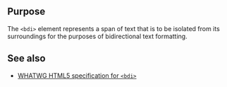## Purpose

The `<bdi>` element represents a span of text that is to be isolated from its surroundings for the purposes of bidirectional text formatting.

## See also

* [WHATWG HTML5 specification for `<bdi>`](https://html.spec.whatwg.org/multipage/semantics.html#the-bdi-element)
